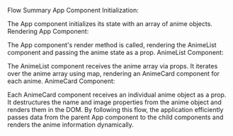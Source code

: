 Flow Summary
App Component Initialization:

The App component initializes its state with an array of anime objects.
Rendering App Component:

The App component's render method is called, rendering the AnimeList component and passing the anime state as a prop.
AnimeList Component:

The AnimeList component receives the anime array via props.
It iterates over the anime array using map, rendering an AnimeCard component for each anime.
AnimeCard Component:

Each AnimeCard component receives an individual anime object as a prop.
It destructures the name and image properties from the anime object and renders them in the DOM.
By following this flow, the application efficiently passes data from the parent App component to the child components and renders the anime information dynamically.
